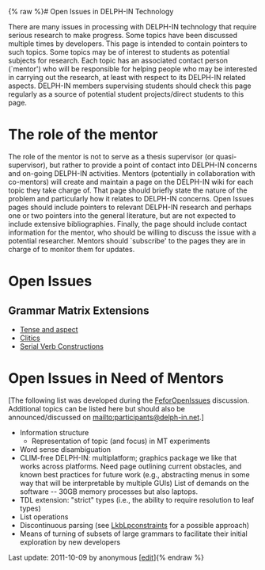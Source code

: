 {% raw %}# Open Issues in DELPH-IN Technology

There are many issues in processing with DELPH-IN technology that
require serious research to make progress. Some topics have been
discussed multiple times by developers. This page is intended to contain
pointers to such topics. Some topics may be of interest to students as
potential subjects for research. Each topic has an associated contact
person (\`mentor') who will be responsible for helping people who may be
interested in carrying out the research, at least with respect to its
DELPH-IN related aspects. DELPH-IN members supervising students should
check this page regularly as a source of potential student
projects/direct students to this page.

# The role of the mentor

The role of the mentor is not to serve as a thesis supervisor (or
quasi-supervisor), but rather to provide a point of contact into
DELPH-IN concerns and on-going DELPH-IN activities. Mentors (potentially
in collaboration with co-mentors) will create and maintain a page on the
DELPH-IN wiki for each topic they take charge of. That page should
briefly state the nature of the problem and particularly how it relates
to DELPH-IN concerns. Open Issues pages should include pointers to
relevant DELPH-IN research and perhaps one or two pointers into the
general literature, but are not expected to include extensive
bibliographies. Finally, the page should include contact information for
the mentor, who should be willing to discuss the issue with a potential
researcher. Mentors should \`subscribe' to the pages they are in charge
of to monitor them for updates.

# Open Issues

## Grammar Matrix Extensions

- [Tense and aspect](https://blog.inductorsoftware.com/docsproto/home/OpenissuesTop_GrammarMatrixTenseAspect)
- [Clitics](https://blog.inductorsoftware.com/docsproto/home/OpenissuesTop_GrammarMatrixClitic)
- [Serial Verb
Constructions](https://blog.inductorsoftware.com/docsproto/home/OpenissuesTop_GrammarMatrixSerialVerbConstructions)

# Open Issues in Need of Mentors

\[The following list was developed during the
[FeforOpenIssues](../FeforOpenIssues) discussion. Additional topics can be
listed here but should also be announced/discussed on
<mailto:participants@delph-in.net>.\]

- Information structure
  - Representation of topic (and focus) in MT experiments
- Word sense disambiguation
- CLIM-free DELPH-IN: multiplatform; graphics package we like that
works across platforms. Need page outlining current obstacles, and
known best practices for future work (e.g., abstracting menus in
some way that will be interpretable by multiple GUIs) List of
demands on the software -- 30GB memory processes but also laptops.
- TDL extension: "strict" types (i.e., the ability to require
resolution to leaf types)
- List operations
- Discontinuous parsing (see [LkbLpconstraints](https://blog.inductorsoftware.com/docsproto/tools/LkbLpconstraints) for
a possible approach)
- Means of turning of subsets of large grammars to facilitate their
initial exploration by new developers

Last update: 2011-10-09 by anonymous [[edit](https://github.com/delph-in/docs/wiki/OpenissuesTop/_edit)]{% endraw %}